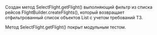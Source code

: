 Создан метод SelectFlight.getFlight() выполняющий фильтр из списка рейсов FlightBuilder.createFlights(),
который возвращает отфильтрованный список объектов List<Flight> с учетом требований ТЗ.

Метод SelectFlight.getFlight() покрыт модульным тестом.
